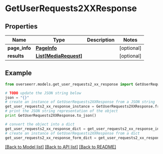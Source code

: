 # GetUserRequests2XXResponse


## Properties

Name | Type | Description | Notes
------------ | ------------- | ------------- | -------------
**page_info** | [**PageInfo**](PageInfo.md) |  | [optional] 
**results** | [**List[MediaRequest]**](MediaRequest.md) |  | [optional] 

## Example

```python
from overseerr.models.get_user_requests2_xx_response import GetUserRequests2XXResponse

# TODO update the JSON string below
json = "{}"
# create an instance of GetUserRequests2XXResponse from a JSON string
get_user_requests2_xx_response_instance = GetUserRequests2XXResponse.from_json(json)
# print the JSON string representation of the object
print GetUserRequests2XXResponse.to_json()

# convert the object into a dict
get_user_requests2_xx_response_dict = get_user_requests2_xx_response_instance.to_dict()
# create an instance of GetUserRequests2XXResponse from a dict
get_user_requests2_xx_response_form_dict = get_user_requests2_xx_response.from_dict(get_user_requests2_xx_response_dict)
```
[[Back to Model list]](../README.md#documentation-for-models) [[Back to API list]](../README.md#documentation-for-api-endpoints) [[Back to README]](../README.md)


